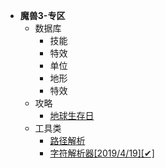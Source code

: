 * **魔兽3-专区**
  * 数据库
    * 技能
    * 特效
    * 单位
    * 地形
    * 特效
  * 攻略
    * [地球生存日](/log/game/war3/地球生存者.md)
  * 工具类
    * [路径解析](/log/game/war3/war3路径解析.md)
    * [字符解析器[2019/4/19][✔]](https://sdator.github.io/tools/war3)
